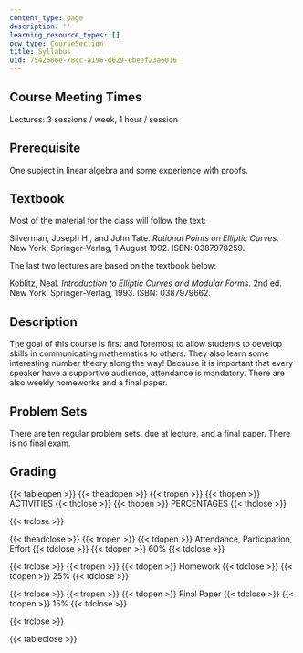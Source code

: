 ```yaml
---
content_type: page
description: ''
learning_resource_types: []
ocw_type: CourseSection
title: Syllabus
uid: 7542686e-78cc-a196-d629-ebeef23a6016
---
```


Course Meeting Times
--------------------

Lectures: 3 sessions / week, 1 hour / session

Prerequisite
------------

One subject in linear algebra and some experience with proofs.

Textbook
--------

Most of the material for the class will follow the text:

Silverman, Joseph H., and John Tate. _Rational Points on Elliptic Curves_. New York: Springer-Verlag, 1 August 1992. ISBN: 0387978259.

The last two lectures are based on the textbook below:

Koblitz, Neal. _Introduction to Elliptic Curves and Modular Forms_. 2nd ed. New York: Springer-Verlag, 1993. ISBN: 0387979662.

Description
-----------

The goal of this course is first and foremost to allow students to develop skills in communicating mathematics to others. They also learn some interesting number theory along the way! Because it is important that every speaker have a supportive audience, attendance is mandatory. There are also weekly homeworks and a final paper.

Problem Sets
------------

There are ten regular problem sets, due at lecture, and a final paper. There is no final exam.

Grading
-------

{{< tableopen >}}
{{< theadopen >}}
{{< tropen >}}
{{< thopen >}}
ACTIVITIES
{{< thclose >}}
{{< thopen >}}
PERCENTAGES
{{< thclose >}}

{{< trclose >}}

{{< theadclose >}}
{{< tropen >}}
{{< tdopen >}}
Attendance, Participation, Effort
{{< tdclose >}}
{{< tdopen >}}
60%
{{< tdclose >}}

{{< trclose >}}
{{< tropen >}}
{{< tdopen >}}
Homework
{{< tdclose >}}
{{< tdopen >}}
25%
{{< tdclose >}}

{{< trclose >}}
{{< tropen >}}
{{< tdopen >}}
Final Paper
{{< tdclose >}}
{{< tdopen >}}
15%
{{< tdclose >}}

{{< trclose >}}

{{< tableclose >}}
